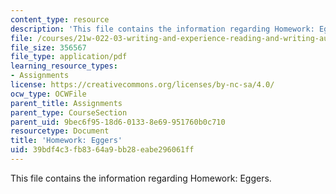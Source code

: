 ```yaml
---
content_type: resource
description: 'This file contains the information regarding Homework: Eggers.'
file: /courses/21w-022-03-writing-and-experience-reading-and-writing-autobiography-spring-2014/39bdf4c3fb8364a9bb28eabe296061ff_MIT21W_022_03S14_0403.pdf
file_size: 356567
file_type: application/pdf
learning_resource_types:
- Assignments
license: https://creativecommons.org/licenses/by-nc-sa/4.0/
ocw_type: OCWFile
parent_title: Assignments
parent_type: CourseSection
parent_uid: 9bec6f95-18d6-0133-8e69-951760b0c710
resourcetype: Document
title: 'Homework: Eggers'
uid: 39bdf4c3-fb83-64a9-bb28-eabe296061ff
---
```

This file contains the information regarding Homework: Eggers.